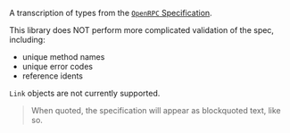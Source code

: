 <!-- cargo-rdme start -->

A transcription of types from the [`OpenRPC` Specification](https://spec.open-rpc.org/).

This library does NOT perform more complicated validation of the spec, including:
- unique method names
- unique error codes
- reference idents

`Link` objects are not currently supported.

> When quoted, the specification will appear as blockquoted text, like so.

<!-- cargo-rdme end -->
